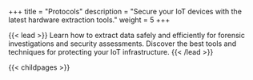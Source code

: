 +++
title = "Protocols"
description = "Secure your IoT devices with the latest hardware extraction tools."
weight = 5
+++


{{< lead >}}
Learn how to extract data safely and efficiently for forensic investigations and security assessments. Discover the best tools and techniques for protecting your IoT infrastructure.
{{< /lead >}}




{{< childpages >}}